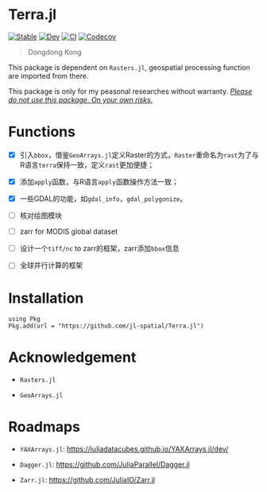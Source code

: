 # Terra.jl

[![Stable](https://img.shields.io/badge/docs-stable-blue.svg)](https://jl-spatial.github.io/Terra.jl/stable)
[![Dev](https://img.shields.io/badge/docs-dev-blue.svg)](https://jl-spatial.github.io/Terra.jl/dev)
[![CI](https://github.com/jl-spatial/Terra.jl/actions/workflows/CI.yml/badge.svg)](https://github.com/jl-spatial/Terra.jl/actions/workflows/CI.yml)
[![Codecov](https://codecov.io/gh/jl-spatial/Terra.jl/branch/master/graph/badge.svg)](https://codecov.io/gh/jl-spatial/Terra.jl)

> Dongdong Kong

This package is dependent on `Rasters.jl`, geospatial processing function are imported from there.

This package is only for my peasonal researches without warranty. *<u>Please do not use this package. On your own risks.</u>*

# Functions

- [x] 引入`bbox`，借鉴`GeoArrays.jl`定义Raster的方式，`Raster`重命名为`rast`为了与R语言`terra`保持一致，定义`rast`更加便捷；

- [x] 添加`apply`函数，与R语言`apply`函数操作方法一致；

- [x] 一些GDAL的功能，如`gdal_info`，`gdal_polygonize`。

- [ ] 核对绘图模块

- [ ] zarr for MODIS global dataset

- [ ] 设计一个`tiff/nc` to zarr的框架，zarr添加`bbox`信息

- [ ] 全球并行计算的框架


# Installation

```
using Pkg
Pkg.add(url = "https://github.com/jl-spatial/Terra.jl")
```

# Acknowledgement

- `Rasters.jl`

- `GeoArrays.jl`


# Roadmaps

- `YAXArrays.jl`: <https://juliadatacubes.github.io/YAXArrays.jl/dev/>

- `Dagger.jl`: <https://github.com/JuliaParallel/Dagger.jl>

- `Zarr.jl`: <https://github.com/JuliaIO/Zarr.jl>
